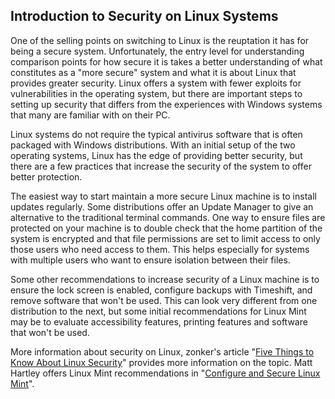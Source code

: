 ## Introduction to Security on Linux Systems

One of the selling points on switching to Linux is the reuptation it has for being a secure system. Unfortunately, the entry level for understanding comparison points for how secure it is takes a better understanding of what constitutes as a "more secure" system and what it is about Linux that provides greater security. Linux offers a system with fewer exploits for vulnerabilities in the operating system, but there are important steps to setting up security that differs from the experiences with Windows systems that many are familiar with on their PC.

Linux systems do not require the typical antivirus software that is often packaged with Windows distributions. With an initial setup of the two operating systems, Linux has the edge of providing better security, but there are a few practices that increase the security of the system to offer better protection.

The easiest way to start maintain a more secure Linux machine is to install updates regularly. Some distributions offer an Update Manager to give an alternative to the traditional terminal commands. One way to ensure files are protected on your machine is to double check that the home partition of the system is encrypted and that file permissions are set to limit access to only those users who need access to them. This helps especially for systems with multiple users who want to ensure isolation between their files.

Some other recommendations to increase security of a Linux machine is to ensure the lock screen is enabled, configure backups with Timeshift, and remove software that won't be used. This can look very different from one distribution to the next, but some initial recommendations for Linux Mint may be to evaluate accessibility features, printing features and software that won't be used.

More information about security on Linux, zonker's article "[Five Things to Know About Linux Security](https://www.linux.com/news/five-things-know-about-linux-security/)" provides more information on the topic. Matt Hartley offers Linux Mint recommendations in "[Configure and Secure Linux Mint](https://www.datamation.com/open-source/configure-and-secure-linux-mint/)".
